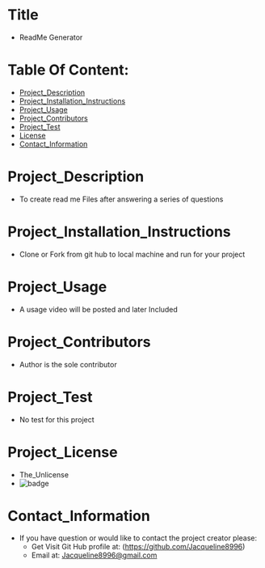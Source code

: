  
# Title
* ReadMe Generator

# Table Of Content:
* [Project_Description](#Project_Description)
* [Project_Installation_Instructions](#Project_Installation_Instructions)
* [Project_Usage](#Project_Usage)
* [Project_Contributors](#Project_Contributors)
* [Project_Test](#Project_Test)
* [License](#Project_license)
* [Contact_Information](#Contact_Information)

# Project_Description
* To create read me Files after answering a series of questions

# Project_Installation_Instructions
* Clone or Fork from git hub to local machine and run for your project

# Project_Usage
* A usage video will be posted and later Included 

# Project_Contributors
* Author is the sole contributor 

# Project_Test
* No test for this project

# Project_License
* The_Unlicense
* ![badge](https://img.shields.io/static/v1?label=Project_License&message=The_Unlicense&color=teal)

# Contact_Information
* If you have question or would like to contact the project creator please:
    *  Get Visit Git Hub profile at: (https://github.com/Jacqueline8996)
    *  Email at: Jacqueline8996@gmail.com